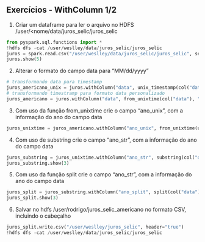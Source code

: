 ## Exercícios - WithColumn 1/2

1. Criar um dataframe para ler o arquivo no HDFS /user/<nome/data/juros_selic/juros_selic
```py
from pyspark.sql.functions import *
!hdfs dfs -cat /user/weslley/data/juros_selic/juros_selic
juros = spark.read.csv("/user/weslley/data/juros_selic/juros_selic", sep=";", header="true")
juros.show(5)
```

2. Alterar o formato do campo data para “MM/dd/yyyy”
```py
# transformando data para timestamp
juros_americano_unix = juros.withColumn("data", unix_timestamp(col("data"), "dd/MM/yyyy"))
# transformando timestramp para formato data personalizado
juros_americano = juros.withColumn("data", from_unixtime(col("data"), "MM/dd/yyyy"))
```

3. Com uso da função from_unixtime crie o campo “ano_unix”, com a informação do ano do campo data
```py
juros_unixtime = juros_americano.withColumn("ano_unix", from_unixtime(unix_timestamp(col("data"), "MM/dd/yyyy"), "yyyy"))
```

4. Com uso de substring crie o campo “ano_str”, com a informação do ano do campo data
```py
juros_substring = juros_unixtime.withColumn("ano_str", substring(col("data"),7,4))
juros_substring.show(3)
```

5. Com uso da função split crie o campo “ano_str”, com a informação do ano do campo data
```py
juros_split = juros_substring.withColumn("ano_split", split(col("data"),"/").getItem(2))
juros_split.show(3)
```

6. Salvar no hdfs /user/rodrigo/juros_selic_americano no formato CSV, incluindo o cabeçalho
```py
juros_split.write.csv("/user/weslley/juros_selic", header="true")
!hdfs dfs -cat /user/weslley/data/juros_selic/juros_selic
```